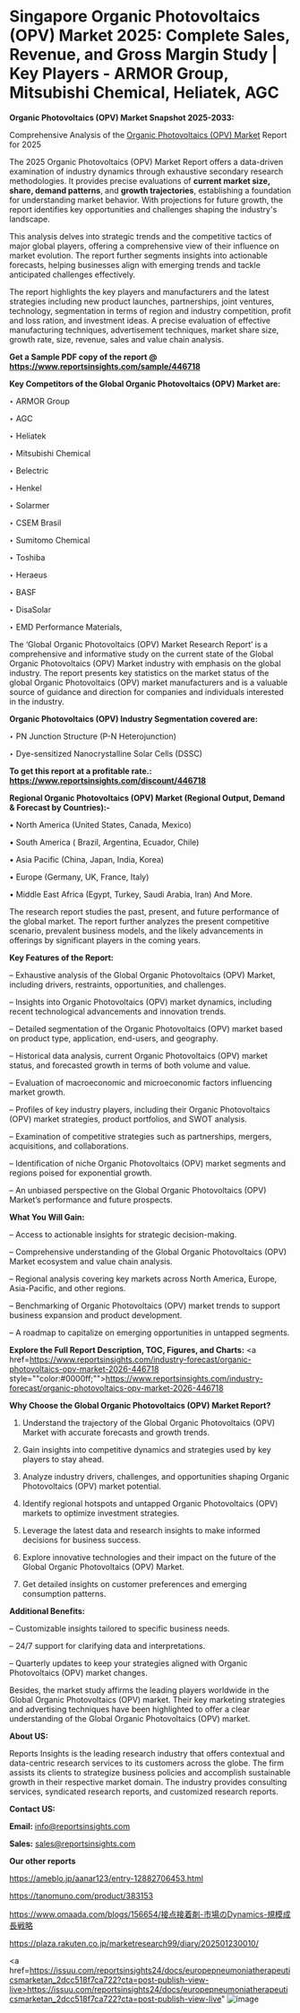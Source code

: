 # Singapore Organic Photovoltaics (OPV) Market 2025: Complete Sales, Revenue, and Gross Margin Study | Key Players - ARMOR Group, Mitsubishi Chemical, Heliatek, AGC

<strong>Organic Photovoltaics (OPV) Market Snapshot 2025-2033:</strong>

Comprehensive Analysis of the <a href=https://www.reportsinsights.com/sample/446718>Organic Photovoltaics (OPV) Market</a> Report for 2025

The 2025 Organic Photovoltaics (OPV) Market Report offers a data-driven examination of industry dynamics through exhaustive secondary research methodologies. It provides precise evaluations of <strong>current market size, share, demand patterns</strong>, and <strong>growth trajectories</strong>, establishing a foundation for understanding market behavior. With projections for future growth, the report identifies key opportunities and challenges shaping the industry's landscape.

This analysis delves into strategic trends and the competitive tactics of major global players, offering a comprehensive view of their influence on market evolution. The report further segments insights into actionable forecasts, helping businesses align with emerging trends and tackle anticipated challenges effectively.

The report highlights the key players and manufacturers and the latest strategies including new product launches, partnerships, joint ventures, technology, segmentation in terms of region and industry competition, profit and loss ration, and investment ideas. A precise evaluation of effective manufacturing techniques, advertisement techniques, market share size, growth rate, size, revenue, sales and value chain analysis.

<strong>Get a Sample PDF copy of the report @ <a href=https://www.reportsinsights.com/sample/446718 style=color:#0000ff;>https://www.reportsinsights.com/sample/446718</a></strong>

<strong>Key Competitors of the Global Organic Photovoltaics (OPV) Market are:</strong>

‣ ARMOR Group

‣ AGC

‣ Heliatek

‣ Mitsubishi Chemical

‣ Belectric

‣ Henkel

‣ Solarmer

‣ CSEM Brasil

‣ Sumitomo Chemical

‣ Toshiba

‣ Heraeus

‣ BASF

‣ DisaSolar

‣ EMD Performance Materials,

The ‘Global Organic Photovoltaics (OPV) Market Research Report’ is a comprehensive and informative study on the current state of the Global Organic Photovoltaics (OPV) Market industry with emphasis on the global industry. The report presents key statistics on the market status of the global Organic Photovoltaics (OPV) market manufacturers and is a valuable source of guidance and direction for companies and individuals interested in the industry.

<strong>Organic Photovoltaics (OPV) Industry Segmentation covered are:</strong>

‣ PN Junction Structure (P-N Heterojunction)

‣ Dye-sensitized Nanocrystalline Solar Cells (DSSC)

<strong>To get this report at a profitable rate.: <a href=https://www.reportsinsights.com/discount/446718 style=color:#0000ff;>https://www.reportsinsights.com/discount/446718</a></strong>

<strong>Regional Organic Photovoltaics (OPV) Market (Regional Output, Demand &amp; Forecast by Countries):-</strong>

• North America (United States, Canada, Mexico)

• South America ( Brazil, Argentina, Ecuador, Chile)

• Asia Pacific (China, Japan, India, Korea)

• Europe (Germany, UK, France, Italy)

• Middle East Africa (Egypt, Turkey, Saudi Arabia, Iran) And More.

The research report studies the past, present, and future performance of the global market. The report further analyzes the present competitive scenario, prevalent business models, and the likely advancements in offerings by significant players in the coming years.

<strong>Key Features of the Report:</strong>

– Exhaustive analysis of the Global Organic Photovoltaics (OPV) Market, including drivers, restraints, opportunities, and challenges.

– Insights into Organic Photovoltaics (OPV) market dynamics, including recent technological advancements and innovation trends.

– Detailed segmentation of the Organic Photovoltaics (OPV) market based on product type, application, end-users, and geography.

– Historical data analysis, current Organic Photovoltaics (OPV) market status, and forecasted growth in terms of both volume and value.

– Evaluation of macroeconomic and microeconomic factors influencing market growth.

– Profiles of key industry players, including their Organic Photovoltaics (OPV) market strategies, product portfolios, and SWOT analysis.

– Examination of competitive strategies such as partnerships, mergers, acquisitions, and collaborations.

– Identification of niche Organic Photovoltaics (OPV) market segments and regions poised for exponential growth.

– An unbiased perspective on the Global Organic Photovoltaics (OPV) Market’s performance and future prospects.

<strong>What You Will Gain:</strong>

– Access to actionable insights for strategic decision-making.

– Comprehensive understanding of the Global Organic Photovoltaics (OPV) Market ecosystem and value chain analysis.

– Regional analysis covering key markets across North America, Europe, Asia-Pacific, and other regions.

– Benchmarking of Organic Photovoltaics (OPV) market trends to support business expansion and product development.

– A roadmap to capitalize on emerging opportunities in untapped segments.

<strong>Explore the Full Report Description, TOC, Figures, and Charts:</strong>
<a href=https://www.reportsinsights.com/industry-forecast/organic-photovoltaics-opv-market-2026-446718 style=""color:#0000ff;"">https://www.reportsinsights.com/industry-forecast/organic-photovoltaics-opv-market-2026-446718</a>

<strong>Why Choose the Global Organic Photovoltaics (OPV) Market Report?</strong>

1. Understand the trajectory of the Global Organic Photovoltaics (OPV) Market with accurate forecasts and growth trends.

2. Gain insights into competitive dynamics and strategies used by key players to stay ahead.

3. Analyze industry drivers, challenges, and opportunities shaping Organic Photovoltaics (OPV) market potential.

4. Identify regional hotspots and untapped Organic Photovoltaics (OPV) markets to optimize investment strategies.

5. Leverage the latest data and research insights to make informed decisions for business success.

6. Explore innovative technologies and their impact on the future of the Global Organic Photovoltaics (OPV) Market.

7. Get detailed insights on customer preferences and emerging consumption patterns.

<strong>Additional Benefits:</strong>

– Customizable insights tailored to specific business needs.

– 24/7 support for clarifying data and interpretations.

– Quarterly updates to keep your strategies aligned with Organic Photovoltaics (OPV) market changes.

Besides, the market study affirms the leading players worldwide in the Global Organic Photovoltaics (OPV) market. Their key marketing strategies and advertising techniques have been highlighted to offer a clear understanding of the Global Organic Photovoltaics (OPV) market.

<strong><strong>About US</strong>:</strong>

Reports Insights is the leading research industry that offers contextual and data-centric research services to its customers across the globe. The firm assists its clients to strategize business policies and accomplish sustainable growth in their respective market domain. The industry provides consulting services, syndicated research reports, and customized research reports.

<strong>Contact US:</strong>

<p class=><b>Email:</b> <a href=mailto:info@reportsinsights.com>info@reportsinsights.com</a></p>
<p class=><b>Sales:</b> <a href=mailto:sales@reportsinsights.com>sales@reportsinsights.com</a></p>

<strong>Our other reports</strong>

<a href=https://ameblo.jp/aanar123/entry-12882706453.html>https://ameblo.jp/aanar123/entry-12882706453.html</a>

<a href=https://tanomuno.com/product/383153>https://tanomuno.com/product/383153</a>

<a href=https://www.omaada.com/blogs/156654/接点接着剤-市場のDynamics-規模成長戦略>https://www.omaada.com/blogs/156654/接点接着剤-市場のDynamics-規模成長戦略</a>

<a href=https://plaza.rakuten.co.jp/marketresearch99/diary/202501230010/>https://plaza.rakuten.co.jp/marketresearch99/diary/202501230010/</a>

<a href=https://issuu.com/reportsinsights24/docs/europepneumoniatherapeuticsmarketan_2dcc518f7ca722?cta=post-publish-view-live>https://issuu.com/reportsinsights24/docs/europepneumoniatherapeuticsmarketan_2dcc518f7ca722?cta=post-publish-view-live</a>"
![image](https://github.com/user-attachments/assets/6b152e5c-00ac-4f52-91bd-314c02bf7f36)
